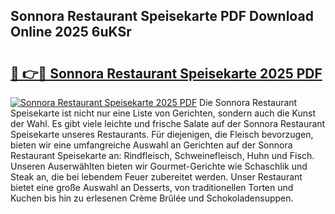 ## Sonnora Restaurant Speisekarte PDF Download Online 2025 6uKSr

# <h2><a href="http://gc9wxs4.nevu.top/?p=Sonnora+Restaurant+Speisekarte">🔗 👉🔴 Sonnora Restaurant Speisekarte 2025 PDF</a></h2>

[![Sonnora Restaurant Speisekarte 2025 PDF](https://i.imgur.com/dBaPXMq.png)](http://gc9wxs4.nevu.top/?p=Sonnora+Restaurant+Speisekarte)
Die Sonnora Restaurant Speisekarte ist nicht nur eine Liste von Gerichten, sondern auch die Kunst der Wahl. Es gibt viele leichte und frische Salate auf der Sonnora Restaurant Speisekarte unseres Restaurants. Für diejenigen, die Fleisch bevorzugen, bieten wir eine umfangreiche Auswahl an Gerichten auf der Sonnora Restaurant Speisekarte an: Rindfleisch, Schweinefleisch, Huhn und Fisch. Unseren Auserwählten bieten wir Gourmet-Gerichte wie Schaschlik und Steak an, die bei lebendem Feuer zubereitet werden. Unser Restaurant bietet eine große Auswahl an Desserts, von traditionellen Torten und Kuchen bis hin zu erlesenen Crème Brûlée und Schokoladensuppen.
